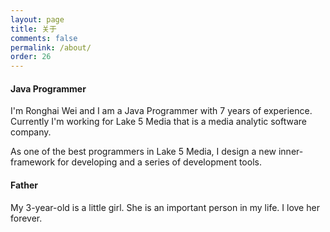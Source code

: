 ```yaml
---
layout: page
title: 关于
comments: false
permalink: /about/
order: 26
---
```



#### Java Programmer

I'm  Ronghai Wei and I am a Java Programmer with 7 years of experience.  Currently I'm working for Lake 5 Media that is a media analytic software company. 

As one of the best programmers in Lake 5 Media, I design a new inner-framework for developing and a series of development tools.


#### Father

My 3-year-old is a little girl. She is an important person in my life.  I love her forever.

